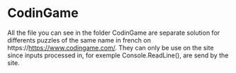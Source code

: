 # CodinGame
All the file you can see in the folder CodinGame are separate solution for differents puzzles of the same name in french on https://https://www.codingame.com/.
They can only be use on the site since inputs processed in, for exemple Console.ReadLine(), are send by the site.
